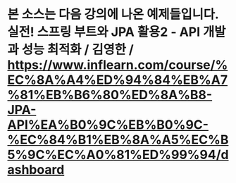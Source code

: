# 본 소스는 다음 강의에 나온 예제들입니다. 실전! 스프링 부트와 JPA 활용2 - API 개발과 성능 최적화 / 김영한 / https://www.inflearn.com/course/%EC%8A%A4%ED%94%84%EB%A7%81%EB%B6%80%ED%8A%B8-JPA-API%EA%B0%9C%EB%B0%9C-%EC%84%B1%EB%8A%A5%EC%B5%9C%EC%A0%81%ED%99%94/dashboard

